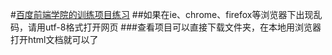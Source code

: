 #<a href="http://ife.baidu.com/2016/task/all">百度前端学院的训练项目练习</a>
##如果在ie、chrome、firefox等浏览器下出现乱码，请用utf-8格式打开网页
###查看项目可以直接下载文件夹，在本地用浏览器打开html文档就可以了
